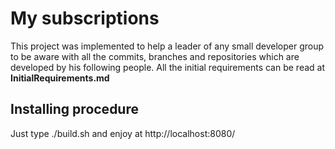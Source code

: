 My subscriptions
================

This project was implemented to help a leader of any small developer group to be aware with all
the commits, branches and repositories which are developed by his following people.
All the initial requirements can be read at **InitialRequirements.md**

Installing procedure
--------------------

Just type ./build.sh and enjoy at http://localhost:8080/
